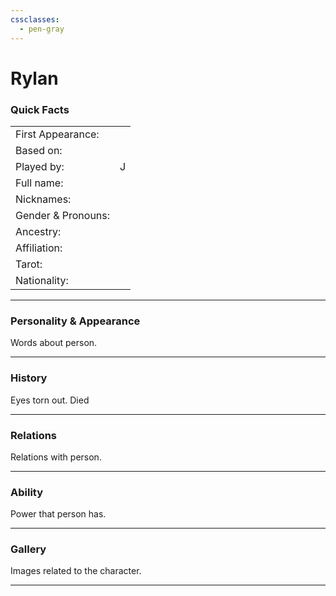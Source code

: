 ```yaml
---
cssclasses:
  - pen-gray
---
```

# Rylan
### Quick Facts

|                    |     |
| ------------------ | --- |
| First Appearance:  |     |
| Based on:          |     |
| Played by:         | J   |
| Full name:         |     |
| Nicknames:         |     |
| Gender & Pronouns: |     |
| Ancestry:          |     |
| Affiliation:       |     |
| Tarot:             |     |
| Nationality:       |     |
***
### Personality & Appearance
Words about person.

***
### History
Eyes torn out. Died

***
### Relations
Relations with person.

***
### Ability
Power that person has.

***
### Gallery
Images related to the character.

***
